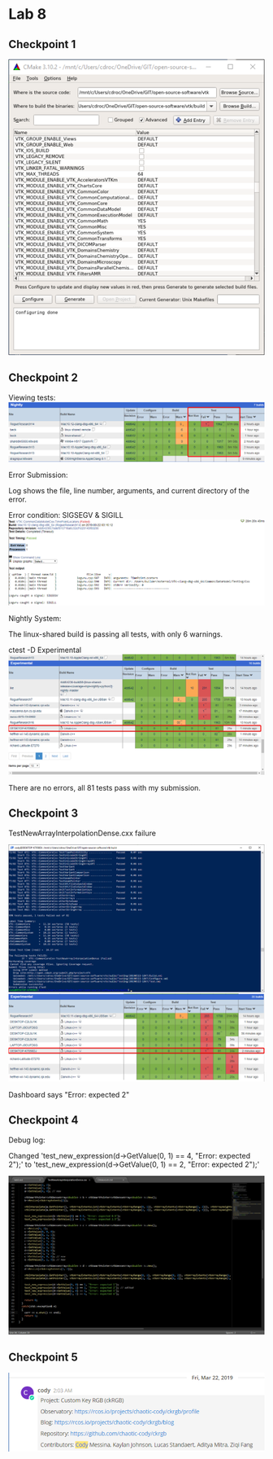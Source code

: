 # Lab 8

## Checkpoint 1

![p1](images/cmake_gui.png)

## Checkpoint 2

Viewing tests:
![view_tests](images/view_tests.png)


Error Submission:

Log shows the file, line number, arguments, and current directory of the error.

Error condition: SIGSEGV & SIGILL
![failed_test](images/failed_test.png)

Nightly System:

The linux-shared build is passing all tests, with only 6 warnings.

ctest -D Experimental
![local_test](images/local_test.png)

There are no errors, all 81 tests pass with my submission.

## Checkpoint 3

TestNewArrayInterpolationDense.cxx failure

![test_failure](images/test_failure.png)
![dash](images/test_failure_dash.png)

Dashboard says "Error: expected 2"

## Checkpoint 4

Debug log:

Changed 'test_new_expression(d->GetValue(0, 1) == 4, "Error: expected 2");' to 'test_new_expression(d->GetValue(0, 1) == 2, "Error: expected 2");'

![fixed](images/fixed_test.png)

## Checkpoint 5
![p](images/project.png)